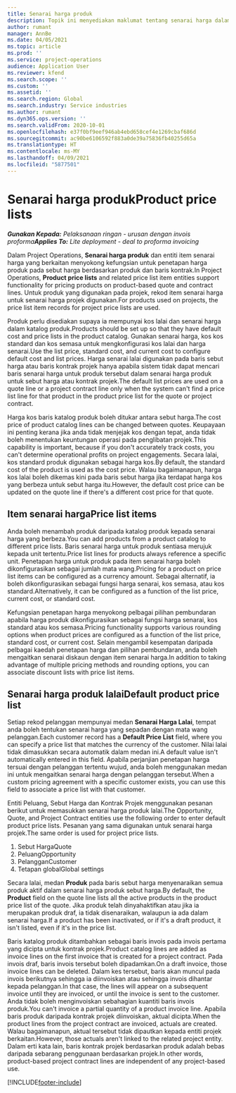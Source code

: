 ```yaml
---
title: Senarai harga produk
description: Topik ini menyediakan maklumat tentang senarai harga dalam penetapan harga katalog yang digunakan untuk sebut harga dan kontrak projek.
author: rumant
manager: AnnBe
ms.date: 04/05/2021
ms.topic: article
ms.prod: ''
ms.service: project-operations
audience: Application User
ms.reviewer: kfend
ms.search.scope: ''
ms.custom: ''
ms.assetid: ''
ms.search.region: Global
ms.search.industry: Service industries
ms.author: rumant
ms.dyn365.ops.version: ''
ms.search.validFrom: 2020-10-01
ms.openlocfilehash: e37f0bf9eef946ab4ebd658cef4e1269cbaf686d
ms.sourcegitcommit: ac90be6106592f883a0de39a75836fb40255d65a
ms.translationtype: HT
ms.contentlocale: ms-MY
ms.lasthandoff: 04/09/2021
ms.locfileid: "5877501"
---
```

# <a name="product-price-lists"></a><span data-ttu-id="c001b-103">Senarai harga produk</span><span class="sxs-lookup"><span data-stu-id="c001b-103">Product price lists</span></span>

<span data-ttu-id="c001b-104">_**Gunakan Kepada:** Pelaksanaan ringan - urusan dengan invois proforma_</span><span class="sxs-lookup"><span data-stu-id="c001b-104">_**Applies To:** Lite deployment - deal to proforma invoicing_</span></span>

 <span data-ttu-id="c001b-105">Dalam Project Operations, **Senarai harga produk** dan entiti item senarai harga yang berkaitan menyokong kefungsian untuk penetapan harga produk pada sebut harga berdasarkan produk dan baris kontrak.</span><span class="sxs-lookup"><span data-stu-id="c001b-105">In Project Operations, **Product price lists** and related price list item entities support functionality for pricing products on product-based quote and contract lines.</span></span> <span data-ttu-id="c001b-106">Untuk produk yang digunakan pada projek, rekod item senarai harga untuk senarai harga projek digunakan.</span><span class="sxs-lookup"><span data-stu-id="c001b-106">For products used on projects, the price list item records for project price lists are used.</span></span> 

<span data-ttu-id="c001b-107">Produk perlu disediakan supaya ia mempunyai kos lalai dan senarai harga dalam katalog produk.</span><span class="sxs-lookup"><span data-stu-id="c001b-107">Products should be set up so that they have default cost and price lists in the product catalog.</span></span> <span data-ttu-id="c001b-108">Gunakan senarai harga, kos kos standard dan kos semasa untuk mengkonfigurasi kos lalai dan harga senarai.</span><span class="sxs-lookup"><span data-stu-id="c001b-108">Use the list price, standard cost, and current cost to configure default cost and list prices.</span></span> <span data-ttu-id="c001b-109">Harga senarai lalai digunakan pada baris sebut harga atau baris kontrak projek hanya apabila sistem tidak dapat mencari baris senarai harga untuk produk tersebut dalam senarai harga produk untuk sebut harga atau kontrak projek.</span><span class="sxs-lookup"><span data-stu-id="c001b-109">The default list prices are used on a quote line or a project contract line only when the system can't find a price list line for that product in the product price list for the quote or project contract.</span></span>

<span data-ttu-id="c001b-110">Harga kos baris katalog produk boleh ditukar antara sebut harga.</span><span class="sxs-lookup"><span data-stu-id="c001b-110">The cost price of product catalog lines can be changed between quotes.</span></span> <span data-ttu-id="c001b-111">Keupayaan ini penting kerana jika anda tidak menjejak kos dengan tepat, anda tidak boleh menentukan keuntungan operasi pada penglibatan projek.</span><span class="sxs-lookup"><span data-stu-id="c001b-111">This capability is important, because if you don't accurately track costs, you can't determine operational profits on project engagements.</span></span> <span data-ttu-id="c001b-112">Secara lalai, kos standard produk digunakan sebagai harga kos.</span><span class="sxs-lookup"><span data-stu-id="c001b-112">By default, the standard cost of the product is used as the cost price.</span></span> <span data-ttu-id="c001b-113">Walau bagaimanapun, harga kos lalai boleh dikemas kini pada baris sebut harga jika terdapat harga kos yang berbeza untuk sebut harga itu.</span><span class="sxs-lookup"><span data-stu-id="c001b-113">However, the default cost price can be updated on the quote line if there's a different cost price for that quote.</span></span>

## <a name="price-list-items"></a><span data-ttu-id="c001b-114">Item senarai harga</span><span class="sxs-lookup"><span data-stu-id="c001b-114">Price list items</span></span>

<span data-ttu-id="c001b-115">Anda boleh menambah produk daripada katalog produk kepada senarai harga yang berbeza.</span><span class="sxs-lookup"><span data-stu-id="c001b-115">You can add products from a product catalog to different price lists.</span></span> <span data-ttu-id="c001b-116">Baris senarai harga untuk produk sentiasa merujuk kepada unit tertentu.</span><span class="sxs-lookup"><span data-stu-id="c001b-116">Price list lines for products always reference a specific unit.</span></span> <span data-ttu-id="c001b-117">Penetapan harga untuk produk pada item senarai harga boleh dikonfigurasikan sebagai jumlah mata wang.</span><span class="sxs-lookup"><span data-stu-id="c001b-117">Pricing for a product on price list items can be configured as a currency amount.</span></span> <span data-ttu-id="c001b-118">Sebagai alternatif, ia boleh dikonfigurasikan sebagai fungsi harga senarai, kos semasa, atau kos standard.</span><span class="sxs-lookup"><span data-stu-id="c001b-118">Alternatively, it can be configured as a function of the list price, current cost, or standard cost.</span></span>

<span data-ttu-id="c001b-119">Kefungsian penetapan harga menyokong pelbagai pilihan pembundaran apabila harga produk dikonfigurasikan sebagai fungsi harga senarai, kos standard atau kos semasa.</span><span class="sxs-lookup"><span data-stu-id="c001b-119">Pricing functionality supports various rounding options when product prices are configured as a function of the list price, standard cost, or current cost.</span></span> <span data-ttu-id="c001b-120">Selain mengambil kesempatan daripada pelbagai kaedah penetapan harga dan pilihan pembundaran, anda boleh mengaitkan senarai diskaun dengan item senarai harga.</span><span class="sxs-lookup"><span data-stu-id="c001b-120">In addition to taking advantage of multiple pricing methods and rounding options, you can associate discount lists with price list items.</span></span> 

 
## <a name="default-product-price-list"></a><span data-ttu-id="c001b-121">Senarai harga produk lalai</span><span class="sxs-lookup"><span data-stu-id="c001b-121">Default product price list</span></span>
<span data-ttu-id="c001b-122">Setiap rekod pelanggan mempunyai medan **Senarai Harga Lalai**, tempat anda boleh tentukan senarai harga yang sepadan dengan mata wang pelanggan.</span><span class="sxs-lookup"><span data-stu-id="c001b-122">Each customer record has a **Default Price List** field, where you can specify a price list that matches the currency of the customer.</span></span> <span data-ttu-id="c001b-123">Nilai lalai tidak dimasukkan secara automatik dalam medan ini.</span><span class="sxs-lookup"><span data-stu-id="c001b-123">A default value isn't automatically entered in this field.</span></span> <span data-ttu-id="c001b-124">Apabila perjanjian penetapan harga tersuai dengan pelanggan tertentu wujud, anda boleh menggunakan medan ini untuk mengaitkan senarai harga dengan pelanggan tersebut.</span><span class="sxs-lookup"><span data-stu-id="c001b-124">When a custom pricing agreement with a specific customer exists, you can use this field to associate a price list with that customer.</span></span>

<span data-ttu-id="c001b-125">Entiti Peluang, Sebut Harga dan Kontrak Projek menggunakan pesanan berikut untuk memasukkan senarai harga produk lalai.</span><span class="sxs-lookup"><span data-stu-id="c001b-125">The Opportunity, Quote, and Project Contract entities use the following order to enter default product price lists.</span></span> <span data-ttu-id="c001b-126">Pesanan yang sama digunakan untuk senarai harga projek.</span><span class="sxs-lookup"><span data-stu-id="c001b-126">The same order is used for project price lists.</span></span>

1.  <span data-ttu-id="c001b-127">Sebut Harga</span><span class="sxs-lookup"><span data-stu-id="c001b-127">Quote</span></span>
2.  <span data-ttu-id="c001b-128">Peluang</span><span class="sxs-lookup"><span data-stu-id="c001b-128">Opportunity</span></span>
3.  <span data-ttu-id="c001b-129">Pelanggan</span><span class="sxs-lookup"><span data-stu-id="c001b-129">Customer</span></span>
4.  <span data-ttu-id="c001b-130">Tetapan global</span><span class="sxs-lookup"><span data-stu-id="c001b-130">Global settings</span></span> 

<span data-ttu-id="c001b-131">Secara lalai, medan **Produk** pada baris sebut harga menyenaraikan semua produk aktif dalam senarai harga produk sebut harga.</span><span class="sxs-lookup"><span data-stu-id="c001b-131">By default, the **Product** field on the quote line lists all the active products in the product price list of the quote.</span></span> <span data-ttu-id="c001b-132">Jika produk telah dinyahaktifkan atau jika ia merupakan produk draf, ia tidak disenaraikan, walaupun ia ada dalam senarai harga.</span><span class="sxs-lookup"><span data-stu-id="c001b-132">If a product has been inactivated, or if it's a draft product, it isn't listed, even if it's in the price list.</span></span> 

<span data-ttu-id="c001b-133">Baris katalog produk ditambahkan sebagai baris invois pada invois pertama yang dicipta untuk kontrak projek.</span><span class="sxs-lookup"><span data-stu-id="c001b-133">Product catalog lines are added as invoice lines on the first invoice that is created for a project contract.</span></span> <span data-ttu-id="c001b-134">Pada invois draf, baris invois tersebut boleh dipadamkan.</span><span class="sxs-lookup"><span data-stu-id="c001b-134">On a draft invoice, those invoice lines can be deleted.</span></span> <span data-ttu-id="c001b-135">Dalam kes tersebut, baris akan muncul pada invois berikutnya sehingga ia diinvoiskan atau sehingga invois dihantar kepada pelanggan.</span><span class="sxs-lookup"><span data-stu-id="c001b-135">In that case, the lines will appear on a subsequent invoice until they are invoiced, or until the invoice is sent to the customer.</span></span> <span data-ttu-id="c001b-136">Anda tidak boleh menginvoiskan sebahagian kuantiti baris invois produk.</span><span class="sxs-lookup"><span data-stu-id="c001b-136">You can't invoice a partial quantity of a product invoice line.</span></span> <span data-ttu-id="c001b-137">Apabila baris produk daripada kontrak projek diinvoiskan, aktual dicipta.</span><span class="sxs-lookup"><span data-stu-id="c001b-137">When the product lines from the project contract are invoiced, actuals are created.</span></span> <span data-ttu-id="c001b-138">Walau bagaimanapun, aktual tersebut tidak dipautkan kepada entiti projek berkaitan.</span><span class="sxs-lookup"><span data-stu-id="c001b-138">However, those actuals aren't linked to the related project entity.</span></span> <span data-ttu-id="c001b-139">Dalam erti kata lain, baris kontrak projek berdasarkan produk adalah bebas daripada sebarang penggunaan berdasarkan projek.</span><span class="sxs-lookup"><span data-stu-id="c001b-139">In other words, product-based project contract lines are independent of any project-based use.</span></span> 


[!INCLUDE[footer-include](../includes/footer-banner.md)]

